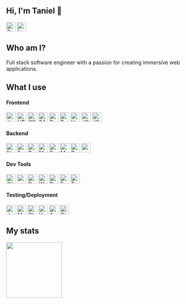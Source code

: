 ## Hi, I'm Taniel 👋
<a href="mailto:taniel.pogharian@gmail.com"><img height="25" alt="GMail" src="https://img.shields.io/badge/taniel.pogharian@gmail.com-D14836?style=for-the-badge&logo=gmail&logoColor=white" /></a>
<a href="https://www.linkedin.com/in/taniel-pogharian/"><img height="25" alt="LinkedIn" src="https://img.shields.io/badge/taniel.pogharian-0077B5?style=for-the-badge&logo=linkedin&logoColor=white" /></a>

## Who am I?
Full stack software engineer with a passion for creating immersive web applications. 


## What I use
#### Frontend
<div>
  <img height="25" alt="JavaScript" src="https://img.shields.io/badge/JavaScript-323330?style=for-the-badge&logo=javascript&logoColor=F7DF1E" />
  <img height="25" alt="HTML" src="https://img.shields.io/badge/HTML5-E34F26?style=for-the-badge&logo=html5&logoColor=white" />
  <img height="25" alt="CSS" src="https://img.shields.io/badge/CSS-239120?&style=for-the-badge&logo=css3&logoColor=white" />
  <img height="25" alt="SASS" src="https://img.shields.io/badge/Sass-CC6699?style=for-the-badge&logo=sass&logoColor=white" />
  <img height="25" alt="React" src="https://img.shields.io/badge/React-20232A?style=for-the-badge&logo=react&logoColor=61DAFB" />
  <img height="25" alt="Redux" src="https://img.shields.io/badge/Redux-593D88?style=for-the-badge&logo=redux&logoColor=white" />
  <img height="25" alt="Vue.js" src="https://img.shields.io/badge/Vue.js-35495E?style=for-the-badge&logo=vue.js&logoColor=4FC08D" />
  <img height="25" alt="JQuery" src="https://img.shields.io/badge/jQuery-0769AD?style=for-the-badge&logo=jquery&logoColor=white" />
  <img height="25" alt="JQuery" src="https://img.shields.io/badge/json-5E5C5C?style=for-the-badge&logo=json&logoColor=white" />
</div>

#### Backend
<div>
  <img height="25" alt="Node" src="https://img.shields.io/badge/Node.js-43853D?style=for-the-badge&logo=node.js&logoColor=white" />
  <img height="25" alt="Express" src="https://img.shields.io/badge/Express-000000?style=for-the-badge&logo=express&logoColor=white" />
  <img height="25" alt="Postgres" src="https://img.shields.io/badge/PostgreSQL-316192?style=for-the-badge&logo=postgresql&logoColor=white" />
  <img height="25" alt="MySQL" src="https://img.shields.io/badge/MySQL-005C84?style=for-the-badge&logo=mysql&logoColor=white" />
  <img height="25" alt="PostgreSQL" src="https://img.shields.io/badge/PostgreSQL-316192?style=for-the-badge&logo=postgresql&logoColor=white" />
  <img height="25" alt="MongoDB" src="https://img.shields.io/badge/MongoDB-4EA94B?style=for-the-badge&logo=mongodb&logoColor=white" />
  <img height="25" alt="Redis" src="https://img.shields.io/badge/redis-%23DD0031.svg?&style=for-the-badge&logo=redis&logoColor=white" />
  <img height="25" alt="" src="https://img.shields.io/badge/JWT-000000?style=for-the-badge&logo=JSON%20web%20tokens&logoColor=white" />
</div>

#### Dev Tools
<div>
  <img height="25" alt="Git" src="https://img.shields.io/badge/Git-F05032?style=for-the-badge&logo=git&logoColor=white" />
  <img height="25" alt="npm" src="https://img.shields.io/badge/npm-CB3837?style=for-the-badge&logo=npm&logoColor=white" />
  <img height="25" alt="Postman" src="https://img.shields.io/badge/Postman-FF6C37?style=for-the-badge&logo=Postman&logoColor=white" />
  <img height="25" alt="Webpack" src="https://img.shields.io/badge/Webpack-8DD6F9?style=for-the-badge&logo=Webpack&logoColor=white" />
  <img height="25" alt="Babel" src="https://img.shields.io/badge/Babel-F9DC3E?style=for-the-badge&logo=babel&logoColor=white" />
  <img height="25" alt="EsLint" src="https://img.shields.io/badge/eslint-3A33D1?style=for-the-badge&logo=eslint&logoColor=white" />
  <img height="25" alt="Twilio" src="https://img.shields.io/badge/Twilio-F22F46?style=for-the-badge&logo=Twilio&logoColor=white" />
</div>

#### Testing/Deployment
<div>
  <img height="25" alt="Jest" src="https://img.shields.io/badge/Jest-C21325?style=for-the-badge&logo=jest&logoColor=white" />
  <img height="25" alt="Mocha" src="https://img.shields.io/badge/Mocha-8D6748?&style=for-the-badge&logo=mocha&logoColor=white" />
  <img height="25" alt="Chai" src="https://img.shields.io/badge/chai-A30701?style=for-the-badge&logo=chai&logoColor=white" />
  <img height="25" alt="Heroku" src="https://img.shields.io/badge/Heroku-430098?style=for-the-badge&logo=heroku&logoColor=white" />
  <img height="25" alt="AWS" src="https://img.shields.io/badge/AWS-FF9900?style=for-the-badge&logo=amazonaws&logoColor=white" />
  <img height="25" alt="CircleCI" src="https://img.shields.io/badge/circleci-343434?style=for-the-badge&logo=circleci&logoColor=white" />
</div>


## My stats
<div>
  <img height="150" src="https://github-readme-stats.vercel.app/api?username=Taniel-P&theme=dark&show_icons=true" />
</div>


<!--
**Taniel-P/Taniel-P** is a ✨ _special_ ✨ repository because its `README.md` (this file) appears on your GitHub profile.

Here are some ideas to get you started:

- 🔭 I’m currently working on ...
- 🌱 I’m currently learning ...
- 👯 I’m looking to collaborate on ...
- 🤔 I’m looking for help with ...
- 💬 Ask me about ...
- 📫 How to reach me: ...
- 😄 Pronouns: ...
- ⚡ Fun fact: ...
-->
